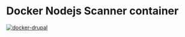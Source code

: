 # Docker Nodejs Scanner container

[![docker-drupal](https://img.shields.io/badge/spy86-nodejsscanner-blue.svg)](https://cloud.docker.com/repository/docker/spy86/nodejsscanner)
